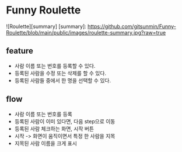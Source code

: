 # Funny Roulette
![Roulette][summary]
[summary]: https://github.com/gitsunmin/Funny-Roulette/blob/main/public/images/roulette-summary.jpg?raw=true
## feature
- 사람 이름 또는 번호를 등록할 수 있다.
- 등록된 사람을 수정 또는 삭제를 할 수 있다.
- 등록된 사람들 중에서 한 명을 선택할 수 있다.
## flow
- 사람 이름 또는 번호를 등록
- 등록된 사람이 이미 있다면, 다음 step으로 이동
- 등록된 사람 체크하는 화면, 시작 버튼
- 시작 -> 화면이 움직이면서 특정 한 사람을 지목
- 지목된 사람 이름을 크게 표시
